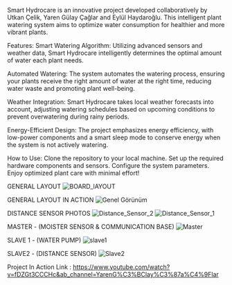 Smart Hydrocare is an innovative project developed collaboratively by Utkan Çelik, Yaren Gülay Çağlar and Eylül Haydaroğlu. This intelligent plant watering system aims to optimize water consumption for healthier and more vibrant plants.

Features:
Smart Watering Algorithm: Utilizing advanced sensors and weather data, Smart Hydrocare intelligently determines the optimal amount of water each plant needs.

Automated Watering: The system automates the watering process, ensuring your plants receive the right amount of water at the right time, reducing water waste and promoting plant well-being.

Weather Integration: Smart Hydrocare takes local weather forecasts into account, adjusting watering schedules based on upcoming conditions to prevent overwatering during rainy periods.

Energy-Efficient Design: The project emphasizes energy efficiency, with low-power components and a smart sleep mode to conserve energy when the system is not actively watering.

How to Use:
Clone the repository to your local machine.
Set up the required hardware components and sensors.
Configure the system parameters.
Enjoy optimized plant care with minimal effort!


GENERAL LAYOUT
![BOARD_lAYOUT](https://github.com/Utkancelik/Smart-Hydrocare/assets/56562121/edfa6d1a-824a-4220-a86c-0bfcc6b66596)



GENERAL LAYOUT IN ACTION
![Genel Görünüm](https://github.com/Utkancelik/Smart-Hydrocare/assets/56562121/4489f49e-73ca-4b87-a532-fe85e78ddec2)



DISTANCE SENSOR PHOTOS
![Distance_Sensor_2](https://github.com/Utkancelik/Smart-Hydrocare/assets/56562121/96a5408c-64ce-4e92-8b39-7e21fdaa0b88)
![Distance_Sensor_1](https://github.com/Utkancelik/Smart-Hydrocare/assets/56562121/a64ebe90-4628-4c08-93b7-5cc80abfc309)



MASTER - (MOISTER SENSOR & COMMUNICATION BASE)
![Master](https://github.com/Utkancelik/Smart-Hydrocare/assets/56562121/77bb3f6b-5c5d-4f7c-8444-f7593ce260b5)



SLAVE 1 - (WATER PUMP)
![slave1](https://github.com/Utkancelik/Smart-Hydrocare/assets/56562121/63fd104f-b6e7-4872-96b9-1efe4e2cee85)



SLAVE2 - (DISTANCE SENSOR)
![Slave2](https://github.com/Utkancelik/Smart-Hydrocare/assets/56562121/d0d403fd-f0f5-4828-8ef2-6582424d1633)








Project In Action Link : https://www.youtube.com/watch?v=fDZGt3CCCHc&ab_channel=YarenG%C3%BClay%C3%87a%C4%9Flar
